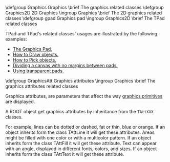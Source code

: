 \defgroup Graphics Graphics
\brief The graphics related classes
\defgroup Graphics2D 2D Graphics
\ingroup Graphics
\brief The 2D graphics related classes
\defgroup gpad Graphics pad
\ingroup Graphics2D
\brief The TPad related classes

TPad and TPad's related classes' usages are illustrated by the following examples:

  - [The Graphics Pad.](https://root.cern/doc/master/classTPad.html)
  - [How to Draw objects.](https://root-forum.cern.ch/t/how-to-draw-objects/28249)
  - [How to Pick objects.](https://root-forum.cern.ch/t/how-to-pick-objects/28251)
  - [Dividing a canvas with no margins between pads.](https://root.cern/doc/master/zones_8C.html)
  - [Using transparent pads.](https://root.cern/doc/master/transpad_8C.html)

\defgroup GraphicsAtt Graphics attributes
\ingroup Graphics
\brief The graphics attributes related classes

Graphics attributes, are parameters that affect the way
[graphics primitives](https://root.cern.ch/basic-graphics-primitives) are displayed.

A ROOT object get graphics attributes by inheritance from the `TAttXXX` classes.

 For example, lines can be dotted or dashed, fat or thin, blue or orange. If
an object inherits form the class TAttLine it will get these attributes.
 Areas might be filled with one color or with a multicolor pattern. If
an object inherits form the class TAttFill it will get these attribute.
Text can appear with an angle, displayed in different fonts, colors, and sizes.
 If an object inherits form the class TAttText it will get these attribute.

